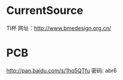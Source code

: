 CurrentSource
===
TI杯 网址：http://www.bmedesign.org.cn/

PCB
===
http://pan.baidu.com/s/1hq5QTfu 
密码: 
abr6
